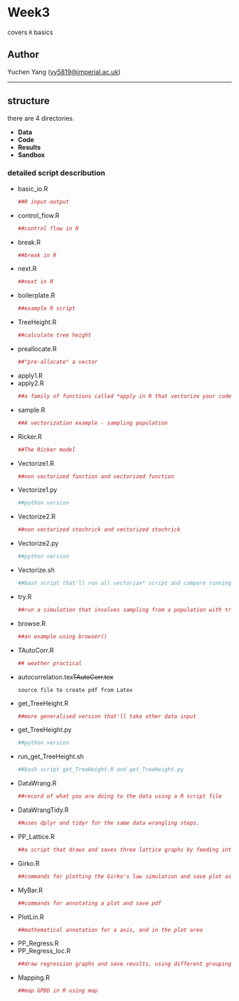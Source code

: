 # Week3
covers `R` basics

## Author
Yuchen Yang (yy5819@imperial.ac.uk)

***

## structure
there are 4 directories.
- **Data**
- **Code** 
- **Results** 
- **Sandbox** 

### detailed script describution
- basic_io.R
    ```R
    ##R input-output
    ```
- control_flow.R
    ```R
    ##control flow in R 
    ```
- break.R
    ```R
    ##break in R
    ```
- next.R
    ```R
    ##next in R
    ```
- boilerplate.R
    ```R
    ##example R script
    ```
- TreeHeight.R
    ```R
    ##calculate tree height
    ```
- preallocate.R
    ```R
    ##"pre-allocate" a vector 
    ```
- apply1.R
- apply2.R
    ```R
    ##a family of functions called *apply in R that vectorize your code
    ```
- sample.R
    ```R
    ##A vectorization example - sampling population
    ```
- Ricker.R
    ```R
    ##The Ricker model
    ```
- Vectorize1.R
    ```R
    ##non vectorized function and vectorized function
    ```
- Vectorize1.py
    ```python
    ##python version
    ```
- Vectorize2.R
    ```R
    ##non vectorized stochrick and vectorized stochrick
    ```
- Vectorize2.py
    ```python
    ##python version
    ```
- Vectorize.sh
    ```bash
    ##bash script that'll run all vectorize* script and compare running time
    ```
- try.R
    ```R
    ##run a simulation that involves sampling from a population with try
    ```
- browse.R
    ```R
    ##an example using browser()
    ```
- TAutoCorr.R
    ```R
    ## weather practical
    ```
- autocorrelation.tex~~TAutoCorr.tex~~
    ```
    source file to create pdf from Latex
    ```
- get_TreeHeight.R
    ```R
    ##more generalised version that'll take other data input
    ```
- get_TreeHeight.py
    ```python
    ##python version
    ```
- run_get_TreeHeight.sh
    ```bash
    ##bash script get_TreeHeight.R and get_TreeHeight.py
    ```
- DataWrang.R
    ```R
    ##record of what you are doing to the data using a R script file
    ```
- DataWrangTidy.R
    ```R
    ##uses dplyr and tidyr for the same data wrangling steps.
    ```
- PP_Lattice.R
    ```R
    ##a script that draws and saves three lattice graphs by feeding interaction type
    ```
- Girko.R
    ```R
    ##commands for plotting the Girko's law simulation and save plot as pdf
    ```
- MyBar.R
    ```R
    ##commands for annotating a plot and save pdf
    ```
- PlotLin.R
    ```R
    ##mathematical annotation for a axis, and in the plot area
    ```
- PP_Regress.R
- PP_Regress_loc.R
    ```R
    ##draw regression graphs and save reuslts, using different grouping 
    ```
- Mapping.R
    ```R
    ##map GPDD in R using map
    ```

